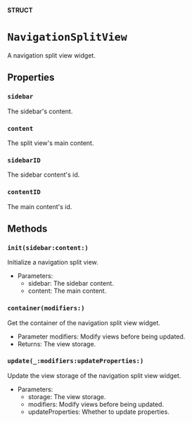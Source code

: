 **STRUCT**

# `NavigationSplitView`

A navigation split view widget.

## Properties
### `sidebar`

The sidebar's content.

### `content`

The split view's main content.

### `sidebarID`

The sidebar content's id.

### `contentID`

The main content's id.

## Methods
### `init(sidebar:content:)`

Initialize a navigation split view.
- Parameters:
  - sidebar: The sidebar content.
  - content: The main content.

### `container(modifiers:)`

Get the container of the navigation split view widget.
- Parameter modifiers: Modify views before being updated.
- Returns: The view storage.

### `update(_:modifiers:updateProperties:)`

Update the view storage of the navigation split view widget.
- Parameters:
    - storage: The view storage.
    - modifiers: Modify views before being updated.
    - updateProperties: Whether to update properties.
